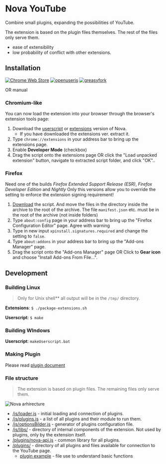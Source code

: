 # Nova YouTube

Combine small plugins, expanding the possibilities of YouTube.

The extension is based on the plugin files themselves. The rest of the files only serve them.
- ease of extensibility
- low probability of conflict with other extensions.

<!---
![Nova YouTube-extension](https://user-images.githubusercontent.com/13064767/212359552-117dde00-d0a7-42be-b719-4bd1745687e4.png)
-->

## Installation
<!---
[![Chrome Web Store](https://img.shields.io/chrome-web-store/users/miiheelkbegpkflplpmmkidaklfgjecb?style=flat-square&label=Chrome%20Web%20Store)](https://chrome.google.com/webstore/detail/miiheelkbegpkflplpmmkidaklfgjecb)
-->
[![Chrome Web Store](https://img.shields.io/chrome-web-store/users/miiheelkbegpkflplpmmkidaklfgjecb?style=flat-square&label=Chrome%20Web%20Store)](https://github.com/raingart/Nova-YouTube-extension/wiki/Stop-developing-NOVA-builds-as-extensions)
[![openuserjs](https://img.shields.io/badge/dynamic/json?style=flat-square&color=eee&amp;label=OpenUserJS&amp;query=%24.OpenUserJS.installs%5B0%5D.value&amp;suffix=%20installs&amp;url=https%3A%2F%2Fopenuserjs.org%2Fmeta%2Fraingart%2FNova_YouTube.meta.json)](https://openuserjs.org/scripts/raingart/Nova_YouTube)
[![greasyfork](https://img.shields.io/badge/dynamic/json?style=flat-square&color=blue&amp;label=GreasyFork&amp;query=total_installs&amp;suffix=%20installs&amp;url=https%3A%2F%2Fgreasyfork.org%2Fscripts%2F433360.json)](https://greasyfork.org/en/scripts/433360-nova-youtube)

OR manual

### Chromium-like
You can now load the extension into your browser through the browser's extension tools page:
1. Download the <a href="https://www.userscript.zone/search?q=Nova%20YouTube" download>userscript</a> or [extensions](https://github.com/raingart/Nova-YouTube-extension/archive/refs/heads/master.zip) version of Nova.
    * If you have downloaded the extensions ver. extract it.
2. Type `chrome://extensions` in your address bar to bring up the extensions page.
3. Enable __Developer Mode__ (checkbox)
4. Drag the script onto the extensions page OR click the "Load unpacked extension" button, navigate to extracted script folder, and click "OK"..

### Firefox
Need one of the builds _Firefox Extended Support Release (ESR)_, _Firefox Developer Edition_ and _Nightly_
Only this versions allow you to override the setting to enforce the extension signing requirement!
1. [Download](https://github.com/raingart/Nova-YouTube-extension/archive/refs/heads/master.zip) the script. And move the files in the directory inside the archive to the root of the archive. The file `manifest.json` etc. must be in the root of the archive (not inside folders)
2. Type `about:config` page in your address bar to bring up the "Firefox Configuration Editor" page. Agree with warning
3. Type in new input `xpinstall.signatures.required` and change the setting to `false`.
4. Type `about:addons` in your address bar to bring up the "Add-ons Manager" page.
5. Drag the script onto the "Add-ons Manager" page OR Click to __Gear icon__ and choose "Install Add-ons From File...".

## Development

### Building Linux
>Only for Unix shell** all output will be in the `/tmp/` directory.

**Extensions**: `$ ./package-extensions.sh`

**Userscript**: `$ make`

### Building WIndows
**Userscript**: `makeUserscript.bat`

### Making Plugin
Please read [plugin document](https://github.com/raingart/Nova-YouTube-extension/wiki/Plugin)

### File structure
>The extension is based on plugin files. The remaining files only serve them.

<img src="https://raw.githubusercontent.com/raingart/Nova-YouTube-extension/gh-pages/wiki_images/Nova-arhirecture.jpg" width="" alt="Nova arhirecture">

* [/js/loader.js](https://github.com/raingart/Nova-YouTube-extension/tree/master/js/loader.js) - initial loading and connection of plugins.
* [/js/plugins.js](https://github.com/raingart/Nova-YouTube-extension/blob/master/js/plugins.js) - a list of all plugins and their module to run them.
* [/js/optionsBilder.js](https://github.com/raingart/Nova-YouTube-extension/blob/master/js/optionsBilder.js) - generator of plugins configuration file.
* [/js/libs/](https://github.com/raingart/Nova-YouTube-extension/blob/master/js/libs) - directory of internal components of the extension. Not used by plugins, only by the extension itself.
* [/plugins/nova-api.js](https://github.com/raingart/Nova-YouTube-extension/blob/master/plugins/nova-api.js) - common library for all plugins.
* [/plugins/](https://github.com/raingart/Nova-YouTube-extension/tree/master/plugins) - directory of all plugins and files available for connection to the YouTube page.
  * [plugin example](https://github.com/raingart/Nova-YouTube-extension/blob/master/plugins/plugin_example.js) - file use to understand basic functions
